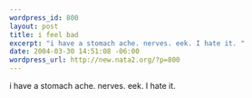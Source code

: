 ```yaml
--- 
wordpress_id: 800
layout: post
title: i feel bad
excerpt: "i have a stomach ache. nerves. eek. I hate it. "
date: 2004-03-30 14:51:08 -06:00
wordpress_url: http://new.nata2.org/?p=800
---
```

i have a stomach ache. nerves. eek. I hate it. 
